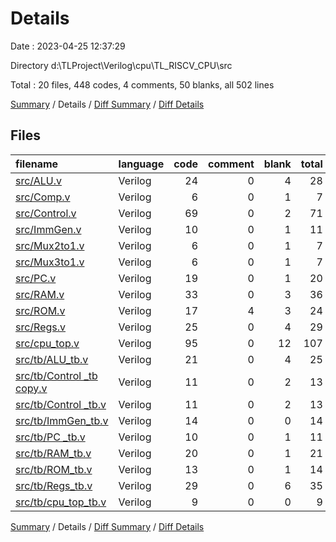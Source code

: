 # Details

Date : 2023-04-25 12:37:29

Directory d:\\TLProject\\Verilog\\cpu\\TL_RISCV_CPU\\src

Total : 20 files,  448 codes, 4 comments, 50 blanks, all 502 lines

[Summary](results.md) / Details / [Diff Summary](diff.md) / [Diff Details](diff-details.md)

## Files
| filename | language | code | comment | blank | total |
| :--- | :--- | ---: | ---: | ---: | ---: |
| [src/ALU.v](/src/ALU.v) | Verilog | 24 | 0 | 4 | 28 |
| [src/Comp.v](/src/Comp.v) | Verilog | 6 | 0 | 1 | 7 |
| [src/Control.v](/src/Control.v) | Verilog | 69 | 0 | 2 | 71 |
| [src/ImmGen.v](/src/ImmGen.v) | Verilog | 10 | 0 | 1 | 11 |
| [src/Mux2to1.v](/src/Mux2to1.v) | Verilog | 6 | 0 | 1 | 7 |
| [src/Mux3to1.v](/src/Mux3to1.v) | Verilog | 6 | 0 | 1 | 7 |
| [src/PC.v](/src/PC.v) | Verilog | 19 | 0 | 1 | 20 |
| [src/RAM.v](/src/RAM.v) | Verilog | 33 | 0 | 3 | 36 |
| [src/ROM.v](/src/ROM.v) | Verilog | 17 | 4 | 3 | 24 |
| [src/Regs.v](/src/Regs.v) | Verilog | 25 | 0 | 4 | 29 |
| [src/cpu_top.v](/src/cpu_top.v) | Verilog | 95 | 0 | 12 | 107 |
| [src/tb/ALU_tb.v](/src/tb/ALU_tb.v) | Verilog | 21 | 0 | 4 | 25 |
| [src/tb/Control _tb copy.v](/src/tb/Control%20_tb%20copy.v) | Verilog | 11 | 0 | 2 | 13 |
| [src/tb/Control _tb.v](/src/tb/Control%20_tb.v) | Verilog | 11 | 0 | 2 | 13 |
| [src/tb/ImmGen_tb.v](/src/tb/ImmGen_tb.v) | Verilog | 14 | 0 | 0 | 14 |
| [src/tb/PC _tb.v](/src/tb/PC%20_tb.v) | Verilog | 10 | 0 | 1 | 11 |
| [src/tb/RAM_tb.v](/src/tb/RAM_tb.v) | Verilog | 20 | 0 | 1 | 21 |
| [src/tb/ROM_tb.v](/src/tb/ROM_tb.v) | Verilog | 13 | 0 | 1 | 14 |
| [src/tb/Regs_tb.v](/src/tb/Regs_tb.v) | Verilog | 29 | 0 | 6 | 35 |
| [src/tb/cpu_top_tb.v](/src/tb/cpu_top_tb.v) | Verilog | 9 | 0 | 0 | 9 |

[Summary](results.md) / Details / [Diff Summary](diff.md) / [Diff Details](diff-details.md)